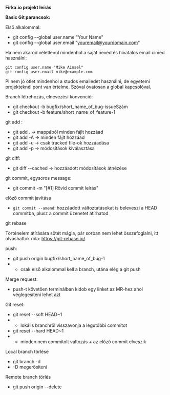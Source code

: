 **Firka.io projekt leírás**


**Basic Git parancsok:**

Első alkalommal:

 - git config --global user.name "Your Name"
 - git config --global user.email "youremail@yourdomain.com"

Ha nem akarod véletlenül mindenhol a saját neved és hivatalos email címed használni:
```
git config user.name "Mike Ainsel"
git config user.email mike@example.com
```

Pl nem jó ötlet mindenhol a studos emailedet használni, de egyetemi projekteknél pont van értelme. Szóval óvatosan a global kapcsolóval.

Branch létrehozás, elnevezési konvenció:
 - git checkout -b bugfix/short_name_of_bug-issueSzám
 - git checkout -b feature/short_name_of_feature-1

git add :
 - git add . -> mappából minden fájlt hozzáad
 - git add -A -> minden fájlt hozzáad
 - git add -u -> csak tracked file-ok hozzáadása
 - git add -p -> módosítások kiválasztása

git diff:
 - git diff --cached -> hozzáadott módosítások átnézése

git commit, egysoros message: 
 - git commit -m "[#1] Rövid commit leírás"

előző commit javítása
 - `git commit --amend`: hozzáadott változtatásokat is beleveszi a HEAD commitba, plusz a commit üzenetet átírhatod

git rebase

Történelem átírására sötét mágia, pár sorban nem lehet összefoglalni, itt olvashattok róla: https://git-rebase.io/

push: 
 - git push origin bugfix/short_name_of_bug-1
 -  - csak első alkalommal kell a branch, utána elég a git push

Merge request:
 - push-t követően terminálban kidob egy linket az MR-hez ahol véglegesíteni lehet azt

Git reset:
 - git reset --soft HEAD~1
 - - lokális branchről visszavonja a legutóbbi commitot
 - git reset --hard HEAD~1
 - - minden nem commitolt változás + az előző commit elveszik

Local branch törlése
 - git branch -d <local-branch>
 - -D megerősíteni

Remote branch törlés
 - git push origin --delete <branch>
